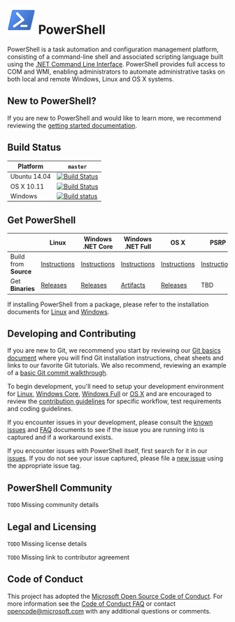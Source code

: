 ![PowerShell Logo](assets/Powershell_64.png) PowerShell
========================

PowerShell is a task automation and configuration management platform,
consisting of a command-line shell and associated scripting language built
using the [.NET Command Line Interface](https://github.com/dotnet/cli).
PowerShell provides full access to COM and WMI, enabling administrators to
automate administrative tasks on both local and remote Windows, Linux and OS X systems.

New to PowerShell?
------------------
If you are new to PowerShell and would like to learn more, we recommend
reviewing the [getting started documentation][getting-started].

[getting-started]: https://msdn.microsoft.com/en-us/powershell/scripting/getting-started/getting-started-with-windows-powershell

Build Status
------------

| Platform     | `master` |
|--------------|----------|
| Ubuntu 14.04 | [![Build Status](https://travis-ci.com/PowerShell/PowerShell.svg?token=31YifM4jfyVpBmEGitCm&branch=master)](https://travis-ci.com/PowerShell/PowerShell) |
| OS X 10.11   | [![Build Status](https://travis-ci.com/PowerShell/PowerShell.svg?token=31YifM4jfyVpBmEGitCm&branch=master)](https://travis-ci.com/PowerShell/PowerShell) |
| Windows      | [![Build status](https://ci.appveyor.com/api/projects/status/jtefab3hpngtyesp/branch/master?svg=true)](https://ci.appveyor.com/project/PowerShell/powershell/branch/master) |

Get PowerShell
--------------

|                       | Linux | Windows .NET Core | Windows .NET Full | OS X | PSRP |
|-----------------------|-------|-------------------|-------------------|------|------|
| Build from **Source** | [Instructions][build-linux] | [Instructions][build-wc] | [Instructions][build-wf] | [Instructions][build-osx] | [Instructions][pls-omi-provider] |
| Get **Binaries**      | [Releases][releases] | [Releases][releases] | [Artifacts][artifacts] | [Releases][releases] | TBD |

If installing PowerShell from a package, please refer to the installation
documents for [Linux][inst-linux] and [Windows][inst-win].

[releases]: https://github.com/PowerShell/PowerShell/releases
[artifacts]: https://ci.appveyor.com/project/PowerShell/powershell/build/artifacts
[build-wc]: docs/building/windows-core.md
[build-wf]: docs/building/windows-full.md
[build-osx]: docs/building/osx.md
[build-linux]: docs/building/linux.md
[pls-omi-provider]: https://github.com/PowerShell/psl-omi-provider
[inst-linux]: docs/installation/linux.md
[inst-win]: docs/installation/windows.md

Developing and Contributing
--------------------------
If you are new to Git, we recommend you start by reviewing our
[Git basics document][git-basics] where you will find Git installation
instructions, cheat sheets and links to our favorite Git tutorials. We also
recommend, reviewing an example of a [basic Git commit walkthrough][git-commit]. 

To begin development, you'll need to setup your development environment for [Linux][build-linux], [Windows Core][build-wc], [Windows Full][build-wf] or
[OS X][build-osx] and are encouraged to review the
[contribution guidelines][contribution] for specific workflow, test
requirements and coding guidelines.

If you encounter issues in your development, please consult the [known issues][known-issues]
and [FAQ][faq] documents to see if the issue you are running into is
captured and if a workaround exists.  

If you encounter issues with PowerShell itself, first search for it in our [issues][github-issues]. If you do not see your issue captured, please file a [new issue][new-issue] using
the appropriate issue tag.

[git-basics]: docs/git/basics.md
[git-commit]: docs/git/powershell-repository-101.md
[contribution]: .github/CONTRIBUTING.md
[known-issues]: docs/KNOWNISSUES.md
[faq]: docs/FAQ.md
[github-issues]:https://github.com/PowerShell/PowerShell/issues
[new-issue]:https://github.com/PowerShell/PowerShell/issues/new


PowerShell Community
--------------------
`TODO` Missing community details

Legal and Licensing
-------------------

`TODO` Missing license details

`TODO` Missing link to contributor agreement

Code of Conduct
---------------

This project has adopted the
[Microsoft Open Source Code of Conduct][conduct-code]. For more information see
the [Code of Conduct FAQ][conduct-faq] or contact
[opencode@microsoft.com][conduct-email] with any additional questions or
comments.

[conduct-code]: http://opensource.microsoft.com/codeofconduct/
[conduct-FAQ]: http://opensource.microsoft.com/codeofconduct/faq/
[conduct-email]: mailto:opencode@microsoft.com
